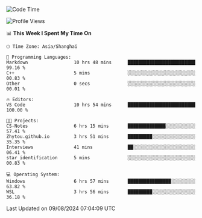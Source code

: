 <!--START_SECTION:waka-->
![Code Time](http://img.shields.io/badge/Code%20Time-1%2C892%20hrs%2020%20mins-blue)

![Profile Views](http://img.shields.io/badge/Profile%20Views-2-blue)

📊 **This Week I Spent My Time On** 

```text
🕑︎ Time Zone: Asia/Shanghai

💬 Programming Languages: 
Markdown                 10 hrs 48 mins      █████████████████████████   99.16 % 
C++                      5 mins              ░░░░░░░░░░░░░░░░░░░░░░░░░   00.83 % 
Other                    0 secs              ░░░░░░░░░░░░░░░░░░░░░░░░░   00.01 % 

🔥 Editors: 
VS Code                  10 hrs 54 mins      █████████████████████████   100.00 % 

🐱‍💻 Projects: 
CS-Notes                 6 hrs 15 mins       ██████████████░░░░░░░░░░░   57.41 % 
Zhytou.github.io         3 hrs 51 mins       █████████░░░░░░░░░░░░░░░░   35.35 % 
Interviews               41 mins             ██░░░░░░░░░░░░░░░░░░░░░░░   06.41 % 
star_identification      5 mins              ░░░░░░░░░░░░░░░░░░░░░░░░░   00.83 % 

💻 Operating System: 
Windows                  6 hrs 57 mins       ████████████████░░░░░░░░░   63.82 % 
WSL                      3 hrs 56 mins       █████████░░░░░░░░░░░░░░░░   36.18 % 
```


 Last Updated on 09/08/2024 07:04:09 UTC
<!--END_SECTION:waka-->